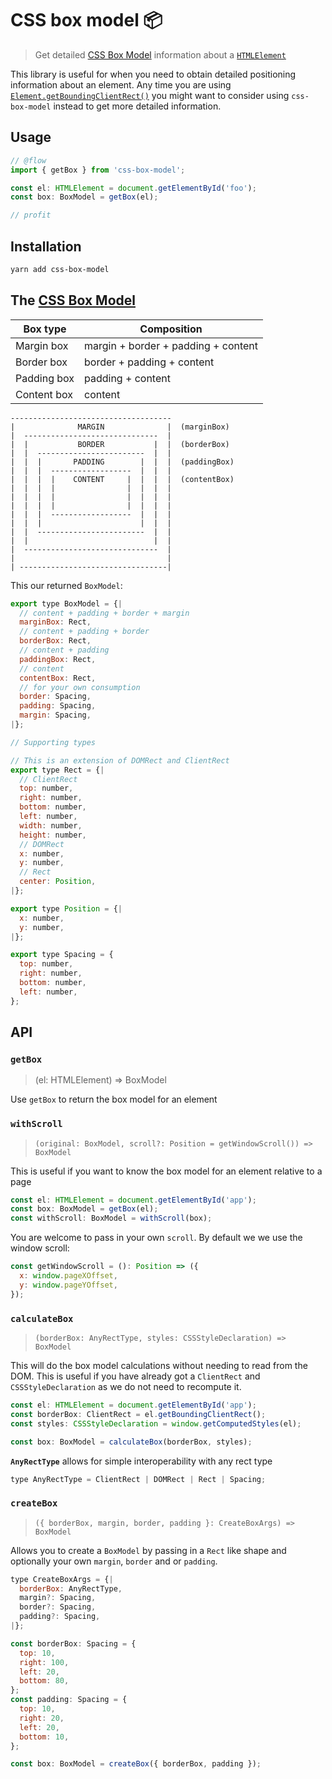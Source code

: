 # CSS box model 📦

> Get detailed [CSS Box Model](https://developer.mozilla.org/en-US/docs/Web/CSS/CSS_Box_Model/Introduction_to_the_CSS_box_model) information about a [`HTMLElement`](https://developer.mozilla.org/en-US/docs/Web/API/HTMLElement)

This library is useful for when you need to obtain detailed positioning information about an element. Any time you are using [`Element.getBoundingClientRect()`](https://developer.mozilla.org/en-US/docs/Web/API/Element/getBoundingClientRect) you might want to consider using `css-box-model` instead to get more detailed information.

## Usage

```js
// @flow
import { getBox } from 'css-box-model';

const el: HTMLElement = document.getElementById('foo');
const box: BoxModel = getBox(el);

// profit
```

## Installation

```bash
yarn add css-box-model
```

## The [CSS Box Model](https://developer.mozilla.org/en-US/docs/Web/CSS/CSS_Box_Model/Introduction_to_the_CSS_box_model)

| Box type    | Composition                         |
| ----------- | ----------------------------------- |
| Margin box  | margin + border + padding + content |
| Border box  | border + padding + content          |
| Padding box | padding + content                   |
| Content box | content                             |

```
------------------------------------
|              MARGIN              |  (marginBox)
|  ------------------------------  |
|  |           BORDER           |  |  (borderBox)
|  |  ------------------------  |  |
|  |  |       PADDING        |  |  |  (paddingBox)
|  |  |  ------------------  |  |  |
|  |  |  |    CONTENT     |  |  |  |  (contentBox)
|  |  |  |                |  |  |  |
|  |  |  |                |  |  |  |
|  |  |  |                |  |  |  |
|  |  |  ------------------  |  |  |
|  |  |                      |  |  |
|  |  ------------------------  |  |
|  |                            |  |
|  ------------------------------  |
|                                  |
| ---------------------------------|
```

This our returned `BoxModel`:

```js
export type BoxModel = {|
  // content + padding + border + margin
  marginBox: Rect,
  // content + padding + border
  borderBox: Rect,
  // content + padding
  paddingBox: Rect,
  // content
  contentBox: Rect,
  // for your own consumption
  border: Spacing,
  padding: Spacing,
  margin: Spacing,
|};

// Supporting types

// This is an extension of DOMRect and ClientRect
export type Rect = {|
  // ClientRect
  top: number,
  right: number,
  bottom: number,
  left: number,
  width: number,
  height: number,
  // DOMRect
  x: number,
  y: number,
  // Rect
  center: Position,
|};

export type Position = {|
  x: number,
  y: number,
|};

export type Spacing = {
  top: number,
  right: number,
  bottom: number,
  left: number,
};
```

## API

### `getBox`

> (el: HTMLElement) => BoxModel

Use `getBox` to return the box model for an element

### `withScroll`

> `(original: BoxModel, scroll?: Position = getWindowScroll()) => BoxModel`

This is useful if you want to know the box model for an element relative to a page

```js
const el: HTMLElement = document.getElementById('app');
const box: BoxModel = getBox(el);
const withScroll: BoxModel = withScroll(box);
```

You are welcome to pass in your own `scroll`. By default we we use the window scroll:

```js
const getWindowScroll = (): Position => ({
  x: window.pageXOffset,
  y: window.pageYOffset,
});
```

### `calculateBox`

> `(borderBox: AnyRectType, styles: CSSStyleDeclaration) => BoxModel`

This will do the box model calculations without needing to read from the DOM. This is useful if you have already got a `ClientRect` and `CSSStyleDeclaration` as we do not need to recompute it.

```js
const el: HTMLElement = document.getElementById('app');
const borderBox: ClientRect = el.getBoundingClientRect();
const styles: CSSStyleDeclaration = window.getComputedStyles(el);

const box: BoxModel = calculateBox(borderBox, styles);
```

**`AnyRectType`** allows for simple interoperability with any rect type

```js
type AnyRectType = ClientRect | DOMRect | Rect | Spacing;
```

### `createBox`

> `({ borderBox, margin, border, padding }: CreateBoxArgs) => BoxModel`

Allows you to create a `BoxModel` by passing in a `Rect` like shape and optionally your own `margin`, `border` and or `padding`.

```js
type CreateBoxArgs = {|
  borderBox: AnyRectType,
  margin?: Spacing,
  border?: Spacing,
  padding?: Spacing,
|};
```

```js
const borderBox: Spacing = {
  top: 10,
  right: 100,
  left: 20,
  bottom: 80,
};
const padding: Spacing = {
  top: 10,
  right: 20,
  left: 20,
  bottom: 10,
};

const box: BoxModel = createBox({ borderBox, padding });
```
